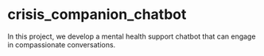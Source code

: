 # crisis_companion_chatbot
In this project, we develop a mental health support chatbot that can engage in compassionate conversations.
